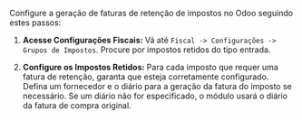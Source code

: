 Configure a geração de faturas de retenção de impostos no Odoo seguindo estes passos:

1. **Acesse Configurações Fiscais:** Vá até `Fiscal -> Configurações -> Grupos de Impostos`. Procure por impostos retidos do tipo entrada.

2. **Configure os Impostos Retidos:** Para cada imposto que requer uma fatura de retenção, garanta que esteja corretamente configurado. Defina um fornecedor e o diário para a geração da fatura do imposto se necessário. Se um diário não for especificado, o módulo usará o diário da fatura de compra original.
